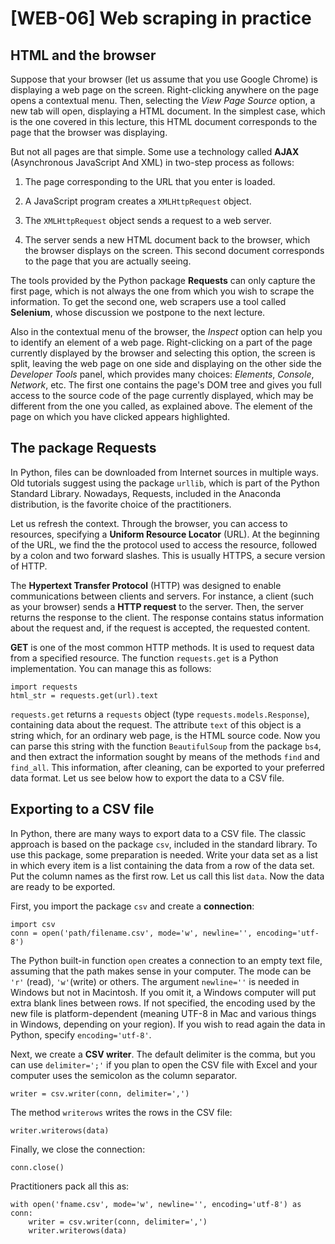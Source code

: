 # [WEB-06] Web scraping in practice

## HTML and the browser

Suppose that your browser (let us assume that you use Google Chrome) is displaying a web page on the screen. Right-clicking anywhere on the page opens a contextual menu. Then, selecting the *View Page Source* option, a new tab will open, displaying a HTML document. In the simplest case, which is the one covered in this lecture, this HTML document corresponds to the page that the browser was displaying. 

But not all pages are that simple. Some use a technology called **AJAX** (Asynchronous JavaScript And XML) in two-step process as follows:

1. The page corresponding to the URL that you enter is loaded.

2. A JavaScript program creates a `XMLHttpRequest` object.

3. The `XMLHttpRequest` object sends a request to a web server.

4. The server sends a new HTML document back to the browser, which the browser displays on the screen. This second document corresponds to the page that you are actually seeing.

The tools provided by the Python package **Requests** can only capture the first page, which is not always the one from which you wish to scrape the information. To get the second one, web scrapers use a tool called **Selenium**, whose discussion we postpone to the next lecture.

Also in the contextual menu of the browser, the *Inspect* option can help you to identify an element of a web page. Right-clicking on a part of the page currently displayed by the browser and selecting this option, the screen is split, leaving the web page on one side and displaying on the other side the *Developer Tools* panel, which provides many choices: *Elements*, *Console*, *Network*, etc. The first one contains the page's DOM tree and gives you full access to the source code of the page currently displayed, which may be different from the one you called, as explained above. The element of the page on which you have clicked appears highlighted.

## The package Requests

In Python, files can be downloaded from Internet sources in multiple ways. Old tutorials suggest using the package `urllib`, which is part of the Python Standard Library. Nowadays, Requests, included in the Anaconda distribution, is the favorite choice of the practitioners.

Let us refresh the context. Through the browser, you can access to resources, specifying a **Uniform Resource Locator** (URL). At the beginning of the URL, we find the the protocol used to access the resource, followed by a colon and two forward slashes. This is usually HTTPS, a secure version of HTTP. 

The **Hypertext Transfer Protocol** (HTTP) was designed to enable communications between clients and servers. For instance, a client (such as your browser) sends a **HTTP request** to the server. Then, the server returns the response to the client. The response contains status information about the request and, if the request is accepted, the requested content.

**GET** is one of the most common HTTP methods. It is used to request data from a specified resource. The function `requests.get` is a Python implementation. You can manage this as follows:

```
import requests
html_str = requests.get(url).text
```

`requests.get` returns a `requests` object (type `requests.models.Response`), containing data about the request. The attribute `text` of this object is a string which, for an ordinary web page, is the HTML source code. Now you can parse this string with the function `BeautifulSoup` from the package `bs4`, and then extract the information sought by means of the methods `find` and `find_all`. This information, after cleaning, can be exported to your preferred data format. Let us see below how to export the data to a CSV file.

## Exporting to a CSV file

In Python, there are many ways to export data to a CSV file. The classic approach is based on the package `csv`, included in the standard library. To use this package, some preparation is needed. Write your data set as a list in which every item is a list containing the data from a row of the data set. Put the column names as the first row. Let us call this list `data`. Now the data are ready to be exported.

First, you import the package `csv` and create a **connection**:

```
import csv
conn = open('path/filename.csv', mode='w', newline='', encoding='utf-8')
```

The Python built-in function `open` creates a connection to an empty text file, assuming that the path makes sense in your computer. The mode can be `'r'` (read), `'w'`(write) or others. The argument `newline=''` is needed in Windows but not in Macintosh. If you omit it, a Windows computer will put extra blank lines between rows. If not specified, the encoding used by the new file is platform-dependent (meaning UTF-8 in Mac and various things in Windows, depending on your region). If you wish to read again the data in Python, specify `encoding='utf-8'`.

Next, we create a **CSV writer**. The default delimiter is the comma, but you can use `delimiter=';'` if you plan to open the CSV file with Excel and your computer uses the semicolon as the column separator.  

```
writer = csv.writer(conn, delimiter=',')
```

The method `writerows` writes the rows in the CSV file:

```
writer.writerows(data)
```

Finally, we close the connection:

```
conn.close()
```

Practitioners pack all this as:

```
with open('fname.csv', mode='w', newline='', encoding='utf-8') as conn:
    writer = csv.writer(conn, delimiter=',')
    writer.writerows(data)
```
